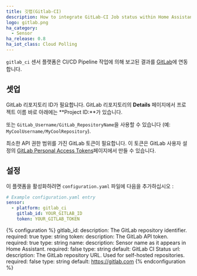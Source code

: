 ```yaml
---
title: 깃랩(Gitlab-CI)
description: How to integrate GitLab-CI Job status within Home Assistant.
logo: gitlab.png
ha_category:
  - Sensor
ha_release: 0.8
ha_iot_class: Cloud Polling
---
```


`gitlab_ci` 센서 플랫폼은 CI/CD Pipeline 작업에 의해 보고된 결과를 [GitLab](https://gitlab.com/)에 연동합니다.

## 셋업

GitLab 리포지토리 ID가 필요합니다. GitLab 리포지토리의 **Details** 페이지에서 프로젝트 이름 바로 아래에는 **Project ID:**가 있습니다.

또는 `GitLab_Username/GitLab_RepositoryName`을 사용할 수 있습니다 (예: `MyCoolUsername/MyCoolRepository`).

최소한 API 권한 범위를 가진 GitLab 토큰이 필요합니다. 이 토큰은 GitLab 사용자 설정의 [GitLab Personal Access Tokens](https://gitlab.com/profile/personal_access_tokens)페이지에서 만들 수 있습니다.

## 설정

이 플랫폼을 활성화하려면 `configuration.yaml` 파일에 다음을 추가하십시오 :

```yaml
# Example configuration.yaml entry
sensor:
  - platform: gitlab_ci
    gitlab_id: YOUR_GITLAB_ID
    token: YOUR_GITLAB_TOKEN
```

{% configuration %}
gitlab_id:
  description: The GitLab repository identifier.
  required: true
  type: string
token:
  description: The GitLab API token.
  required: true
  type: string
name:
  description: Sensor name as it appears in Home Assistant.
  required: false
  type: string
  default: GitLab CI Status
url:
  description: The GitLab repository URL. Used for self-hosted repositories.
  required: false
  type: string
  default: https://gitlab.com
{% endconfiguration %}
